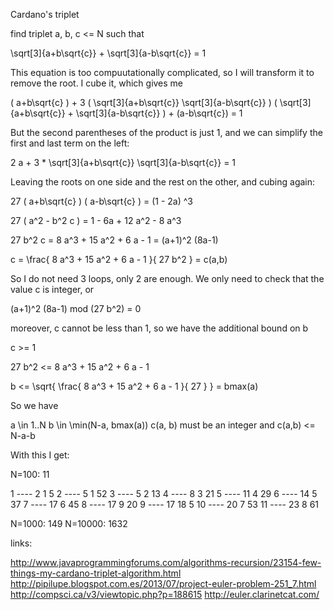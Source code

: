Cardano's triplet

find triplet a, b, c <= N such that

\sqrt[3]{a+b\sqrt{c}} + \sqrt[3]{a-b\sqrt{c}} = 1

This equation is too compuutationally complicated, so I will transform it to remove the root.  I cube it, which gives me

( a+b\sqrt{c} ) + 3 ( \sqrt[3]{a+b\sqrt{c}} \sqrt[3]{a-b\sqrt{c}} ) ( \sqrt[3]{a+b\sqrt{c}} + \sqrt[3]{a-b\sqrt{c}} ) + (a-b\sqrt{c}) = 1

But the second parentheses of the product is just 1, and we can simplify the first and last term on the left:

2 a + 3 * \sqrt[3]{a+b\sqrt{c}} \sqrt[3]{a-b\sqrt{c}} = 1

Leaving the roots on one side and the rest on the other, and cubing again:

27 ( a+b\sqrt{c} ) ( a-b\sqrt{c} ) = (1 - 2a) ^3

27 ( a^2 - b^2 c ) = 1 - 6a + 12 a^2 - 8 a^3

27 b^2 c = 8 a^3 + 15 a^2 + 6 a - 1  =  (a+1)^2 (8a-1)

c = \frac{ 8 a^3 + 15 a^2 + 6 a - 1 }{ 27 b^2 }  =  c(a,b)



So I do not need 3 loops, only 2 are enough.  We only need to check that the value c is integer, or

(a+1)^2 (8a-1)  mod  (27 b^2)  =  0

moreover, c cannot be less than 1, so we have the additional bound on b

c >= 1

27 b^2  <=  8 a^3 + 15 a^2 + 6 a - 1 

b  <=  \sqrt{ \frac{ 8 a^3 + 15 a^2 + 6 a - 1 }{ 27 } }  =   bmax(a)



So we have 

a  \in  1..N
    b  \in  \min(N-a, bmax(a))
        c(a, b)  must be an integer and c(a,b) <= N-a-b



With this I get:

N=100: 11

1 ---- 2 1 5
2 ---- 5 1 52
3 ---- 5 2 13
4 ---- 8 3 21
5 ---- 11 4 29
6 ---- 14 5 37
7 ---- 17 6 45
8 ---- 17 9 20
9 ---- 17 18 5
10 ---- 20 7 53
11 ---- 23 8 61


N=1000: 149
N=10000: 1632



links:

http://www.javaprogrammingforums.com/algorithms-recursion/23154-few-things-my-cardano-triplet-algorithm.html
http://pipilupe.blogspot.com.es/2013/07/project-euler-problem-251_7.html
http://compsci.ca/v3/viewtopic.php?p=188615
http://euler.clarinetcat.com/